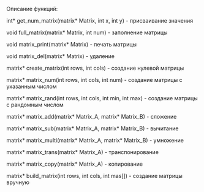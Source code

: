 Описание функций:

int* get_num_matrix(matrix* Matrix, int x, int y) - присваивание значения 

void full_matrix(matrix* Matrix, int num) - заполнение матрицы

void matrix_print(matrix* Matrix) - печать матрицы

void matrix_del(matrix* Matrix) - удаление

matrix* create_matrix(int rows, int cols) - создание нулевой матрицы

matrix* matrix_num(int rows, int cols, int num) - создание матрицы с указанным числом

matrix* matrix_rand(int rows, int cols, int min, int max) - создание матрицы с рандомным числом

matrix* matrix_add(matrix* Matrix_A, matrix* Matrix_B) - сложение

matrix* matrix_sub(matrix* Matrix_A, matrix* Matrix_B) - вычитание

matrix* matrix_multi(matrix* Matrix_A, matrix* Matrix_B) - умножение

matrix* matrix_trans(matrix* Matrix_A) - транспонирование

matrix* matrix_copy(matrix* Matrix_A) - копирование

matrix* build_matrix(int rows, int cols, int mas[]) - создание матрицы вручную 
